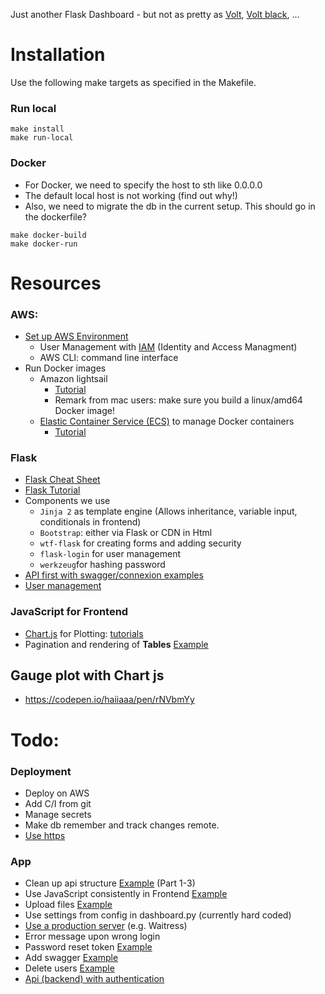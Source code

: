 Just another Flask Dashboard - but not as pretty as 
[Volt](https://github.com/app-generator/flask-volt-dashboard), 
[Volt black](https://github.com/app-generator/flask-black-dashboard), ...


# Installation

Use the following make targets as specified in the Makefile.
### Run local 
```
make install
make run-local
```

### Docker
- For Docker, we need to specify the host to sth like 0.0.0.0
- The default local host is not working (find out why!)
- Also, we need to migrate the db in the current setup. This should go in the dockerfile?
```
make docker-build
make docker-run 
```

# Resources
### AWS:
- [Set up AWS Environment](https://aws.amazon.com/getting-started/guides/setup-environment/?pg=gs&sec=gtkaws)
  - User Management with [IAM](https://docs.aws.amazon.com/IAM/latest/UserGuide/introduction.html) (Identity and Access Managment)
  - AWS CLI: command line interface
- Run Docker images
  - Amazon lightsail
    - [Tutorial](https://aws.amazon.com/getting-started/hands-on/serve-a-flask-app/)
    - Remark from mac users: make sure you build a linux/amd64 Docker image!
  - [Elastic Container Service (ECS)](https://docs.aws.amazon.com/ecs/index.html) to manage Docker containers
    - [Tutorial](https://aws.amazon.com/getting-started/hands-on/deploy-docker-containers/)

### Flask

- [Flask Cheat Sheet](https://s3.us-east-2.amazonaws.com/prettyprinted/flask_cheatsheet.pdf)
- [Flask Tutorial](https://blog.miguelgrinberg.com/post/the-flask-mega-tutorial-part-i-hello-world)
- Components we use
  - `Jinja 2` as template engine (Allows inheritance, variable input, conditionals in frontend)
  - `Bootstrap`: either via Flask or CDN in Html
  - `wtf-flask` for creating forms and adding security
  - `flask-login` for user management
  - `werkzeug`for hashing password
- [API first with swagger/connexion examples](https://github.com/spec-first/connexion/tree/main/examples)
- [User management](https://ckraczkowsky.medium.com/building-a-secure-admin-interface-with-flask-admin-and-flask-security-13ae81faa05)

### JavaScript for Frontend
- [Chart.js](https://www.chartjs.org/) for Plotting: [tutorials](https://www.youtube.com/watch?v=ylWoIaSgThk)
- Pagination and rendering of **Tables** [Example](https://blog.miguelgrinberg.com/post/beautiful-interactive-tables-for-your-flask-templates)

## Gauge plot with Chart js
- https://codepen.io/haiiaaa/pen/rNVbmYy

# Todo:

### Deployment
- Deploy on AWS
- Add C/I from git
- Manage secrets
- Make db remember and track changes remote.
- [Use https](https://blog.miguelgrinberg.com/post/running-your-flask-application-over-https)


### App
- Clean up api structure [Example](https://realpython.com/flask-connexion-rest-api/) (Part 1-3)
- Use JavaScript consistently in Frontend [Example](https://realpython.com/flask-javascript-frontend-for-rest-api/)
- Upload files [Example](https://blog.miguelgrinberg.com/post/handling-file-uploads-with-flask)
- Use settings from config in dashboard.py (currently hard coded)
- [Use a production server](https://flask.palletsprojects.com/en/2.2.x/tutorial/deploy/) (e.g. Waitress) 
- Error message upon wrong login
- Password reset token [Example](https://blog.miguelgrinberg.com/post/the-flask-mega-tutorial-part-x-email-support)
- Add swagger [Example](https://realpython.com/flask-javascript-frontend-for-rest-api/)
- Delete users [Example](https://www.youtube.com/watch?v=ogZR7OEv1Pk&list=PLU7aW4OZeUzwn6L1txXQ9viaAIR2mDqbv&index=5)
- [Api (backend) with authentication](https://blog.teclado.com/api-key-authentication-with-flask/)


